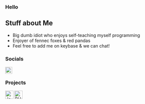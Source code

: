 ### Hello

## Stuff about Me
- Big dumb idiot who enjoys self-teaching myself programming
- Enjoyer of fennec foxes & red pandas
- Feel free to add me on keybase & we can chat! 

### Socials

[<img align="left" alt="Keybase" width="22px" src="https://github.com/JessicaThePrincess/JessicaThePrincess/blob/master/assets/keybase.png" />][keybase]

<br />

### Projects

[<img align="left" alt="JavaScript" width="26px" src="https://github.com/JessicaThePrincess/JessicaThePrincess/blob/master/assets/javascript.png" />][jsprojects]
[<img align="left" alt="PHP" width="26px" src="https://github.com/JessicaThePrincess/JessicaThePrincess/blob/master/assets/php.png" />][phpprojects]

<br />
<br />

[keybase]: https://keybase.io/fulltimewife
[phpprojects]: https://dev.azure.com/maximilianjunhuber/Cartel
[jsprojects]: https://github.com/HeadpatGang
